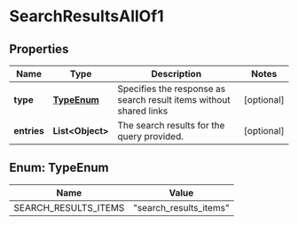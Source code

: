

# SearchResultsAllOf1


## Properties

| Name | Type | Description | Notes |
|------------ | ------------- | ------------- | -------------|
|**type** | [**TypeEnum**](#TypeEnum) | Specifies the response as search result items without shared links |  [optional] |
|**entries** | **List&lt;Object&gt;** | The search results for the query provided. |  [optional] |



## Enum: TypeEnum

| Name | Value |
|---- | -----|
| SEARCH_RESULTS_ITEMS | &quot;search_results_items&quot; |



